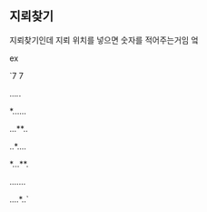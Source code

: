 ## 지뢰찾기

지뢰찾기인데 지뢰 위치를 넣으면 숫자를 적어주는거임 엌

ex

`7 7

...*.*.

*......

...**..

..*....

*...**.

.......

....*..`
